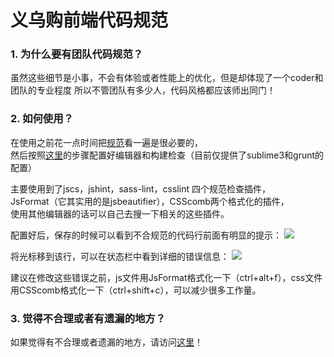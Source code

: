 # 义乌购前端代码规范 

### 1. 为什么要有团队代码规范？  
虽然这些细节是小事，不会有体验或者性能上的优化，但是却体现了一个coder和团队的专业程度 
所以不管团队有多少人，代码风格都应该师出同门！ 

### 2. 如何使用？ 
在使用之前花一点时间把[规范](http://www.zhujiangwei.com/FeCodeGuide/)看一遍是很必要的，  
然后按照[这里](http://www.zhujiangwei.com/FeCodeGuide/#check)的步骤配置好编辑器和构建检查（目前仅提供了sublime3和grunt的配置）

主要使用到了jscs，jshint，sass-lint，csslint 四个规范检查插件，  
JsFormat（它其实用的是jsbeautifier），CSScomb两个格式化的插件，  
使用其他编辑器的话可以自己去搜一下相关的这些插件。

配置好后，保存的时候可以看到不合规范的代码行前面有明显的提示：
![](http://www.zhujiangwei.com/FeCodeGuide/images/demo_1.png)

将光标移到该行，可以在状态栏中看到详细的错误信息：
![](http://www.zhujiangwei.com/FeCodeGuide/images/demo_2.png)

建议在修改这些错误之前，js文件用JsFormat格式化一下（ctrl+alt+f），css文件用CSScomb格式化一下（ctrl+shift+c），可以减少很多工作量。

### 3. 觉得不合理或者有遗漏的地方？
如果觉得有不合理或者遗漏的地方，请访问[这里](http://www.zhujiangwei.com/FeCodeGuide/issues/new)！

